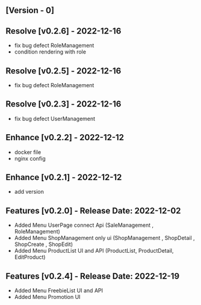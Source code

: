 
## [Version - 0]
## Resolve [v0.2.6] - 2022-12-16
- fix bug defect RoleManagement
- condition rendering with role
## Resolve [v0.2.5] - 2022-12-16
- fix bug defect RoleManagement
## Resolve [v0.2.3] - 2022-12-16
- fix bug defect UserManagement
## Enhance [v0.2.2] - 2022-12-12
- docker file
- nginx config

## Enhance [v0.2.1] - 2022-12-12
- add version

##  Features [v0.2.0] - Release Date: 2022-12-02
- Added Menu UserPage connect Api (SaleManagement , RoleManagement)
- Added Menu ShopManagement only ui (ShopManagement , ShopDetail , ShopCreate , ShopEdit)
- Added Menu ProductList UI and API (ProductList, ProductDetail, EditProduct)

##  Features [v0.2.4] - Release Date: 2022-12-19
- Added Menu FreebieList UI and API
- Added Menu Promotion UI

